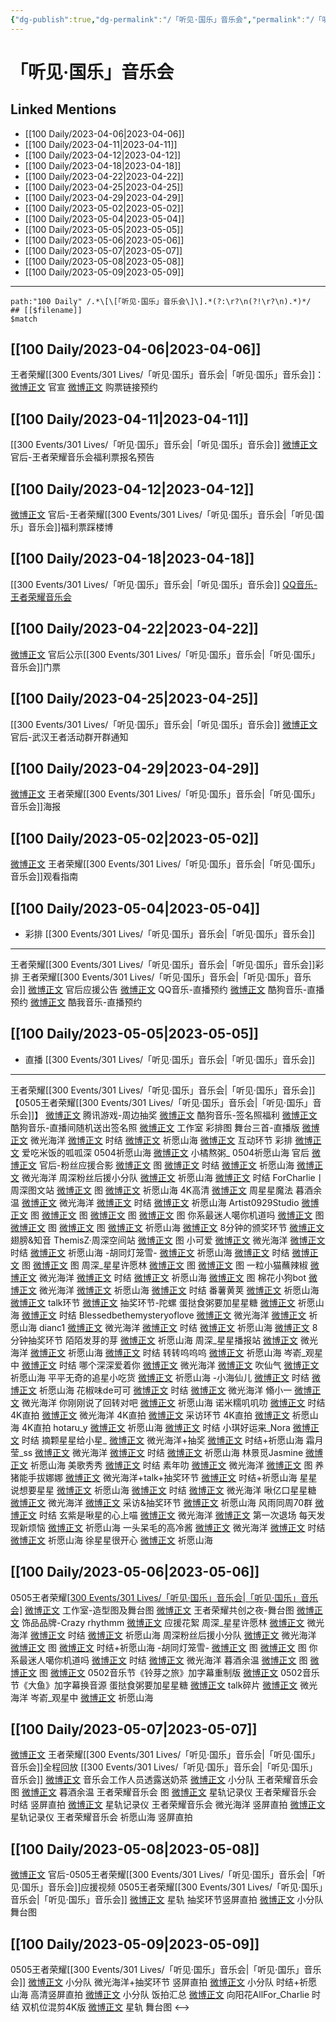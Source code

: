 ```yaml
---
{"dg-publish":true,"dg-permalink":"/「听见·国乐」音乐会","permalink":"/「听见·国乐」音乐会/","created":"2023-04-07T10:07:38.000+08:00","updated":"2023-05-12T14:53:20.772+08:00"}
---
```


# 「听见·国乐」音乐会

## Linked Mentions
- [[100 Daily/2023-04-06\|2023-04-06]]
- [[100 Daily/2023-04-11\|2023-04-11]]
- [[100 Daily/2023-04-12\|2023-04-12]]
- [[100 Daily/2023-04-18\|2023-04-18]]
- [[100 Daily/2023-04-22\|2023-04-22]]
- [[100 Daily/2023-04-25\|2023-04-25]]
- [[100 Daily/2023-04-29\|2023-04-29]]
- [[100 Daily/2023-05-02\|2023-05-02]]
- [[100 Daily/2023-05-04\|2023-05-04]]
- [[100 Daily/2023-05-05\|2023-05-05]]
- [[100 Daily/2023-05-06\|2023-05-06]]
- [[100 Daily/2023-05-07\|2023-05-07]]
- [[100 Daily/2023-05-08\|2023-05-08]]
- [[100 Daily/2023-05-09\|2023-05-09]]


---

```expander
path:"100 Daily" /.*\[\[「听见·国乐」音乐会\]\].*(?:\r?\n(?!\r?\n).*)*/
## [[$filename]]
$match
```
## [[100 Daily/2023-04-06\|2023-04-06]]
王者荣耀[[300 Events/301 Lives/「听见·国乐」音乐会\|「听见·国乐」音乐会]]：
[微博正文](http://weibo.com/5698023579/MAJq2fIsj) 官宣
[微博正文](http://weibo.com/3604205173/MAKByfP6h) 购票链接预约
## [[100 Daily/2023-04-11\|2023-04-11]]
[[300 Events/301 Lives/「听见·国乐」音乐会\|「听见·国乐」音乐会]]
[微博正文](https://weibo.com/5248300719/4889315102691275) 官后-王者荣耀音乐会福利票报名预告
## [[100 Daily/2023-04-12\|2023-04-12]]
[微博正文](https://weibo.com/5248300719/4889671529661822) 官后-王者荣耀[[300 Events/301 Lives/「听见·国乐」音乐会\|「听见·国乐」音乐会]]福利票踩楼博
## [[100 Daily/2023-04-18\|2023-04-18]]
[[300 Events/301 Lives/「听见·国乐」音乐会\|「听见·国乐」音乐会]]
[QQ音乐-王者荣耀音乐会](https://weibo.com/2169129705/MCxktxbrn)
## [[100 Daily/2023-04-22\|2023-04-22]]
[微博正文](http://weibo.com/5248300719/MDc2nr2cS) 官后公示[[300 Events/301 Lives/「听见·国乐」音乐会\|「听见·国乐」音乐会]]门票
## [[100 Daily/2023-04-25\|2023-04-25]]
[[300 Events/301 Lives/「听见·国乐」音乐会\|「听见·国乐」音乐会]]
[微博正文](http://weibo.com/5248300719/MDBfOkZ4B) 官后-武汉王者活动群开群通知
## [[100 Daily/2023-04-29\|2023-04-29]]
[微博正文](http://weibo.com/5698023579/MEde7ecEu) 王者荣耀[[300 Events/301 Lives/「听见·国乐」音乐会\|「听见·国乐」音乐会]]海报
## [[100 Daily/2023-05-02\|2023-05-02]]
[微博正文](http://weibo.com/5698023579/MEOJY4q5R) 王者荣耀[[300 Events/301 Lives/「听见·国乐」音乐会\|「听见·国乐」音乐会]]观看指南
## [[100 Daily/2023-05-04\|2023-05-04]]
  - 彩排 [[300 Events/301 Lives/「听见·国乐」音乐会\|「听见·国乐」音乐会]]
---
王者荣耀[[300 Events/301 Lives/「听见·国乐」音乐会\|「听见·国乐」音乐会]]彩排
王者荣耀[[300 Events/301 Lives/「听见·国乐」音乐会\|「听见·国乐」音乐会]]
[微博正文](https://weibo.com/5248300719/MEY7IkV4C) 官后应援公告
[微博正文](http://weibo.com/2169129705/MF0wxsukw) QQ音乐-直播预约
[微博正文](http://weibo.com/1665103091/MF0MYyeRu) 酷狗音乐-直播预约
[微博正文](https://weibo.com/1738434147/MF0wxpcsf) 酷我音乐-直播预约
## [[100 Daily/2023-05-05\|2023-05-05]]
  - 直播 [[300 Events/301 Lives/「听见·国乐」音乐会\|「听见·国乐」音乐会]]
---
王者荣耀[[300 Events/301 Lives/「听见·国乐」音乐会\|「听见·国乐」音乐会]]
【0505王者荣耀[[300 Events/301 Lives/「听见·国乐」音乐会\|「听见·国乐」音乐会]]】
[微博正文](http://weibo.com/3604205173/MF6OcAvgd) 腾讯游戏-周边抽奖
[微博正文](http://weibo.com/1665103091/MF7AUwg4D) 酷狗音乐-签名照福利
[微博正文](http://weibo.com/1665103091/MFaBD20yT) 酷狗音乐-直播间随机送出签名照
[微博正文](https://weibo.com/7478855230/MFa971PEZ) 工作室 彩排图
舞台三首-直播版
[微博正文](https://weibo.com/6466290670/MFbCf7ZQ0) 微光海洋
[微博正文](https://weibo.com/6466290670/MFbJh3wLX) 时结
[微博正文](https://weibo.com/6466290670/MFbXq1reg) 祈愿山海
[微博正文](https://weibo.com/6466290670/MFct4EDwq) 互动环节
彩排
[微博正文](http://weibo.com/2126481021/MF5TcteBr) 爱吃米饭的呱呱深 0504祈愿山海
[微博正文](http://weibo.com/2745818660/MF8MLnteY) 小橘熬粥_ 0504祈愿山海
官后
[微博正文](http://weibo.com/5248300719/MF9LPBhQB) 官后-粉丝应援合影
[微博正文](https://weibo.com/5248300719/MFbJuzx5F) 图
[微博正文](https://weibo.com/5248300719/MFbEuiyhF) 时结
[微博正文](https://weibo.com/5248300719/MFcdNDJ9B) 祈愿山海
[微博正文](https://weibo.com/5248300719/MFcy5gKK5) 微光海洋
周深粉丝后援小分队
[微博正文](https://weibo.com/5516625428/MFctHnkqF) 祈愿山海
[微博正文](https://weibo.com/5516625428/MFd2ymEqg) 时结
ForCharlie丨周深图文站
[微博正文](https://weibo.com/6987697229/MFbnJ8iUE) 图
[微博正文](https://weibo.com/6987697229/MFc349Kp6) 祈愿山海 4K高清
[微博正文](https://weibo.com/6987697229/MFcxFy9I7) 周星星魔法
暮酒余温
[微博正文](https://weibo.com/2891278372/MFbrL7ud4) 微光海洋
[微博正文](https://weibo.com/2891278372/MFbGaC1ie) 时结
[微博正文](https://weibo.com/2891278372/MFbDQ8uXB) 祈愿山海
Artist0929Studio
[微博正文](https://weibo.com/6873250805/MFblu9S7E) 图
[微博正文](https://weibo.com/6873250805/MFbVj9p2z) 图
[微博正文](https://weibo.com/6873250805/MFcl6C0E4) 图
[微博正文](https://weibo.com/6873250805/MFcvZgSa4) 图
你系最迷人噶你机道吗
[微博正文](https://weibo.com/7724525486/MFb7quY2r) 图
[微博正文](https://weibo.com/7724525486/MFbztr18X) 图
[微博正文](https://weibo.com/7724525486/MFcBApFhL) 图
[微博正文](https://weibo.com/7724525486/MFbRBcuPm) 祈愿山海
[微博正文](https://weibo.com/7724525486/MFc7zrluD) 8分钟的颁奖环节
[微博正文](https://weibo.com/7724525486/MFcwVaMT9) 翅膀&知音
ThemisZ·周深空间站
[微博正文](https://weibo.com/7183015833/MFbJnxlKJ) 图 小可爱
[微博正文](https://weibo.com/7183015833/MFbPTo9my) 微光海洋
[微博正文](https://weibo.com/7183015833/MFc1F41im) 时结
[微博正文](https://weibo.com/7183015833/MFc1S1VBT) 祈愿山海
-胡同灯笼雪-
[微博正文](https://weibo.com/5352964966/MFbp4rT06) 祈愿山海
[微博正文](https://weibo.com/5352964966/MFbsPAqBw) 时结
[微博正文](https://weibo.com/5352964966/MFb8ZaS9n) 图
[微博正文](https://weibo.com/5352964966/MFckfagF0) 图
周深_星星许愿林
[微博正文](https://weibo.com/5115715524/MFbLpFAMK) 图
[微博正文](https://weibo.com/5115715524/MFcqa5VrR) 图
一粒小猫蘸辣椒
[微博正文](https://weibo.com/1824010843/MFbj6toxt) 微光海洋
[微博正文](https://weibo.com/1824010843/MFbnFesHR) 时结
[微博正文](https://weibo.com/1824010843/MFbxr1bud) 祈愿山海
[微博正文](https://weibo.com/1824010843/MFbOG4n5p) 图
棉花小狗bot
[微博正文](https://weibo.com/2812500177/MFb8gcDEu) 微光海洋
[微博正文](https://weibo.com/2812500177/MFbqcqt0u) 祈愿山海
[微博正文](https://weibo.com/2812500177/MFbIt1I8o) 时结
番薯黄荚
[微博正文](https://weibo.com/1786590437/MFbpCpGDb) 祈愿山海
[微博正文](https://weibo.com/1786590437/MFbWNiJtg) talk环节
[微博正文](https://weibo.com/1786590437/MFcskySsP) 抽奖环节-陀螺
蛋挞食粥要加星星糖
[微博正文](https://weibo.com/6048634807/MFchG8t1W) 祈愿山海
[微博正文](https://weibo.com/6048634807/MFcqAs7ZU) 时结
Blessedbethemysteryoflove
[微博正文](https://weibo.com/2729340744/MFbmrj3GF) 微光海洋
[微博正文](https://weibo.com/2729340744/MFbsqFz3W) 祈愿山海
dianc1
[微博正文](https://weibo.com/1857196980/MFbmzgE5d) 微光海洋
[微博正文](https://weibo.com/1857196980/MFbte2HpP) 时结
[微博正文](https://weibo.com/1857196980/MFbwi65a4) 祈愿山海
[微博正文](https://weibo.com/1857196980/MFbTq8wOK) 8分钟抽奖环节
陌陌发芽的芽
[微博正文](https://weibo.com/2284245305/MFbpik7b4) 祈愿山海
周深_星星播报站
[微博正文](https://weibo.com/7368369618/MFbkGv9Ca) 微光海洋
[微博正文](https://weibo.com/7368369618/MFbrwkV8a) 祈愿山海
[微博正文](https://weibo.com/7368369618/MFbnwnChQ) 时结
转转呜呜呜
[微博正文](https://weibo.com/2582599122/MFbAcn32w) 祈愿山海
岑嵛_观星中
[微博正文](https://weibo.com/6803848198/MFbPLuV6v) 时结
哪个深深爱着你
[微博正文](https://weibo.com/2967602032/MFbtOnh4b) 微光海洋
[微博正文](https://weibo.com/2967602032/MFbCY2VFZ) 吹仙气
[微博正文](https://weibo.com/2967602032/MFchacxAH) 祈愿山海
平平无奇的追星小吃货
[微博正文](https://weibo.com/2079248897/MFbx6l4oy) 祈愿山海
-小海仙儿
[微博正文](https://weibo.com/3829239755/MFbQDzpbf) 时结
[微博正文](https://weibo.com/3829239755/MFdhLc63G) 祈愿山海
花椒味de可可
[微博正文](https://weibo.com/1712596640/MFdfuxNk5) 时结
[微博正文](https://weibo.com/1712596640/MFbZNtngE) 微光海洋
翛小一
[微博正文](https://weibo.com/7389514870/MFcW5ltP5) 微光海洋
你刚刚说了回转对吧
[微博正文](https://weibo.com/1308758457/MFcODrYtc) 祈愿山海
诺米糯叽叽叻
[微博正文](https://weibo.com/5561048127/MFcc2Bz9C) 时结 4K直拍
[微博正文](https://weibo.com/5561048127/MFcteaqbs) 微光海洋 4K直拍
[微博正文](https://weibo.com/5561048127/MFcEgee9q) 采访环节 4K直拍
[微博正文](https://weibo.com/5561048127/MFcLQixJV) 祈愿山海 4K直拍
hotaru_y
[微博正文](https://weibo.com/1886300307/MFcdXFqgn) 祈愿山海
[微博正文](https://weibo.com/1886300307/MFcKHowET) 时结
小琪好运来_Nora
[微博正文](https://weibo.com/7771013344/MFcDNevZV) 时结
摘颗星星给小星_
[微博正文](https://weibo.com/5823086266/MFbPRCKvM) 微光海洋+抽奖
[微博正文](https://weibo.com/5823086266/MFcAf4Zt6) 时结+祈愿山海
霜月莹_ss
[微博正文](https://weibo.com/7245816038/MFbHGB7Lz) 微光海洋
[微博正文](https://weibo.com/7245816038/MFctagzPe) 时结
[微博正文](https://weibo.com/7245816038/MFcxVsgB6) 祈愿山海
林景觅Jasmine
[微博正文](https://weibo.com/1635910785/MFcu49HZM) 祈愿山海
美歌秀秀
[微博正文](https://weibo.com/6407119435/MFcpGiu02) 时结
素年叻
[微博正文](https://weibo.com/5681113052/MFcoOtpBI) 微光海洋
[微博正文](https://weibo.com/5681113052/MFcG60cDs) 图
养猪能手拔娜娜
[微博正文](https://weibo.com/7001820957/MFcfPbF96) 微光海洋+talk+抽奖环节
[微博正文](https://weibo.com/7001820957/MFclMgTN5) 时结+祈愿山海
星星说想要星星
[微博正文](https://weibo.com/5610361192/MFc4uuILV) 祈愿山海
[微博正文](https://weibo.com/5610361192/MFchUnOsy) 时结
[微博正文](https://weibo.com/5610361192/MFczMrhgU) 微光海洋
啾亿口星星糖
[微博正文](https://weibo.com/5389042567/MFbJ2t46v) 微光海洋
[微博正文](https://weibo.com/5389042567/MFbRil3RM) 采访&抽奖环节
[微博正文](https://weibo.com/5389042567/MFcgDcnR2) 祈愿山海
风雨同周70群
[微博正文](https://weibo.com/6735440572/MFc2tu1nf) 时结
玄紫是啾星的心上喵
[微博正文](https://weibo.com/6508489391/MFbU37IlB) 微光海洋
[微博正文](https://weibo.com/6508489391/MFc2s4SJI) 第一次退场
每天发现新烦恼
[微博正文](https://weibo.com/5623758642/MFc0B5Skt) 祈愿山海
一头呆毛的高冷酱
[微博正文](https://weibo.com/3847135702/MFbX7qvfA) 微光海洋
[微博正文](https://weibo.com/3847135702/MFcuk3Oz7) 时结
[微博正文](https://weibo.com/3847135702/MFcI7vH6p) 祈愿山海
徐星星很开心
[微博正文](https://weibo.com/6138734344/MFbN8BsYl) 祈愿山海
## [[100 Daily/2023-05-06\|2023-05-06]]
0505王者荣耀[[300 Events/301 Lives/「听见·国乐」音乐会\|「听见·国乐」音乐会]](续)
[微博正文](http://weibo.com/7478855230/MFheCnZUY) 工作室-造型图及舞台图
[微博正文](http://weibo.com/7712820124/MFhcHF1MU) 王者荣耀共创之夜-舞台图
[微博正文](http://weibo.com/6404591614/MFjLpx6iy) 饰品品牌-Crazy rhythmm
[微博正文](http://weibo.com/2974426362/MFiwRAZ3Y) 应援花絮
周深_星星许愿林
[微博正文](https://weibo.com/5115715524/MFgqAkCeO) 微光海洋
[微博正文](http://weibo.com/5115715524/MFj7lnit8) 时结
[微博正文](https://weibo.com/5115715524/MFkKNaGuh) 祈愿山海
周深粉丝后援小分队
[微博正文](https://weibo.com/5516625428/MFeJljtXb) 微光海洋
[微博正文](http://weibo.com/5516625428/MFkMqxX8t) 图
[微博正文](http://weibo.com/5516625428/MFlaI1H6C) 时结+祈愿山海
-胡同灯笼雪-
[微博正文](https://weibo.com/5352964966/MFgzZjQdk) 图
[微博正文](http://weibo.com/5352964966/MFkkXl4ID) 图
你系最迷人噶你机道吗
[微博正文](https://weibo.com/7724525486/MFjLl6faR) 时结
[微博正文](http://weibo.com/7724525486/MFkwK6iy8) 微光海洋
暮酒余温
[微博正文](https://weibo.com/2891278372/MFioQjqCn) 图
[微博正文](http://weibo.com/2891278372/MFiyViv0p) 图
[微博正文](https://weibo.com/2891278372/MFgcmlhwB) 0502音乐节《铃芽之旅》加字幕重制版
[微博正文](https://weibo.com/2891278372/MFkyXvrvX) 0502音乐节《大鱼》加字幕换音源
蛋挞食粥要加星星糖
[微博正文](https://weibo.com/6048634807/MFi7P6iyv) talk碎片
[微博正文](http://weibo.com/6048634807/MFiEsnxHY) 微光海洋
岑嵛_观星中
[微博正文](https://weibo.com/6803848198/MFgDb6xaj) 祈愿山海

## [[100 Daily/2023-05-07\|2023-05-07]]
[微博正文](http://weibo.com/5698023579/MFsDtsjpP) 王者荣耀[[300 Events/301 Lives/「听见·国乐」音乐会\|「听见·国乐」音乐会]]全程回放
[[300 Events/301 Lives/「听见·国乐」音乐会\|「听见·国乐」音乐会]]
[微博正文](http://weibo.com/7495641082/MFqsex7kH) 音乐会工作人员透露送奶茶
[微博正文](http://weibo.com/5516625428/MFtwb7UZi) 小分队 王者荣耀音乐会 图
[微博正文](http://weibo.com/2891278372/MFsQv2btn) 暮酒余温 王者荣耀音乐会 图
[微博正文](http://weibo.com/6466290670/MFpznuKzK) 星轨记录仪 王者荣耀音乐会 时结 竖屏直拍
[微博正文](http://weibo.com/6466290670/MFpvyuzdw) 星轨记录仪 王者荣耀音乐会 微光海洋 竖屏直拍
[微博正文](http://weibo.com/6466290670/MFq6tkcLp) 星轨记录仪 王者荣耀音乐会 祈愿山海 竖屏直拍
## [[100 Daily/2023-05-08\|2023-05-08]]
[微博正文](https://weibo.com/5248300719/4899246614256504) 官后-0505王者荣耀[[300 Events/301 Lives/「听见·国乐」音乐会\|「听见·国乐」音乐会]]应援视频
0505王者荣耀[[300 Events/301 Lives/「听见·国乐」音乐会\|「听见·国乐」音乐会]]
[微博正文](https://weibo.com/6466290670/MFzszbopp) 星轨 抽奖环节竖屏直拍
[微博正文](http://weibo.com/5516625428/MFDCxg86B) 小分队 舞台图

## [[100 Daily/2023-05-09\|2023-05-09]]
0505王者荣耀[[300 Events/301 Lives/「听见·国乐」音乐会\|「听见·国乐」音乐会]]
[微博正文](http://weibo.com/5516625428/MFJfPz0LD) 小分队 微光海洋+抽奖环节 竖屏直拍
[微博正文](http://weibo.com/5516625428/MFMPZkgC7) 小分队 时结+祈愿山海 高清竖屏直拍
[微博正文](http://weibo.com/5516625428/MFN4dmT8k) 小分队 饭拍汇总
[微博正文](http://weibo.com/7082623163/MFEKD27g4) 向阳花AllFor_Charlie 时结 双机位混剪4K版
[微博正文](http://weibo.com/6466290670/MFMdAgVe5) 星轨 舞台图
<-->